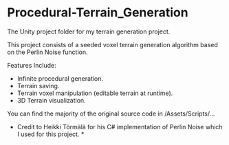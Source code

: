 # Procedural-Terrain_Generation
 The Unity project folder for my terrain generation project.
 
 This project consists of a seeded voxel terrain generation algorithm based on the Perlin Noise function.
 
 Features Include:
 - Infinite procedural generation.
 - Terrain saving.
 - Terrain voxel manipulation (editable terrain at runtime).
 - 3D Terrain visualization.
 
 You can find the majority of the original source code in /Assets/Scripts/...
 
 * Credit to Heikki Törmälä for his C# implementation of Perlin Noise which I used for this project. *
 
